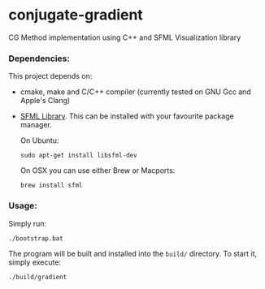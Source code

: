 # conjugate-gradient
CG Method implementation using C++ and SFML Visualization library

### Dependencies:
This project depends on:
* cmake, make and C/C++ compiler (currently tested on GNU Gcc and Apple's Clang)
* [SFML Library](https://www.sfml-dev.org/). This can be installed with your favourite package manager.

  On Ubuntu:
  ```
  sudo apt-get install libsfml-dev
  ```
  On OSX you can use either Brew or Macports:
  ```
  brew install sfml
  ```

### Usage:

Simply run:
```
./bootstrap.bat
```
The program will be built and installed into the `build/` directory. To start it, simply execute:
```
./build/gradient
```
